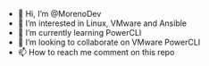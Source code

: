 - 👋 Hi, I’m @MorenoDev
- 👀 I’m interested in Linux, VMware and Ansible
- 🌱 I’m currently learning PowerCLI
- 💞️ I’m looking to collaborate on VMware PowerCLI
- 📫 How to reach me comment on this repo

<!---
MorenoDev/MorenoDev is a ✨ special ✨ repository because its `README.md` (this file) appears on your GitHub profile.
You can click the Preview link to take a look at your changes.
--->
